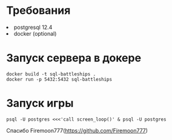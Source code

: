 # Требования
<li>postgresql 12.4</li>
<li>docker (optional)</li>

# Запуск сервера в докере
```
docker build -t sql-battleships .
docker run -p 5432:5432 sql-battleships
```

# Запуск игры
```
psql -U postgres <<<'call screen_loop()' & psql -U postgres
```
Спасибо Firemoon777(https://github.com/Firemoon777)
